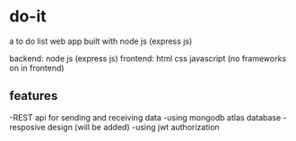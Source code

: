 <h1>do-it</h1>

a to do list web app built with node js (express js)

backend: node js (express js)
frontend: html css javascript (no frameworks on in frontend)

<h2>features</h2>

-REST api for sending and receiving data
-using mongodb atlas database
-resposive design (will be added)
-using jwt authorization

 
